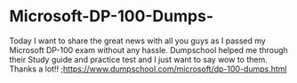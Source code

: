# Microsoft-DP-100-Dumps-
Today I want to share the great news with all you guys as I passed my Microsoft DP-100 exam without any hassle. Dumpschool helped me through their Study guide and practice test and I just want to say wow to them. Thanks a lot!! ;https://www.dumpschool.com/microsoft/dp-100-dumps.html

